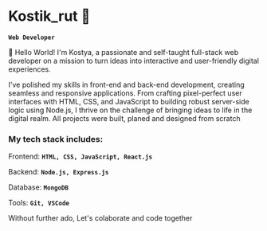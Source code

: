 # Kostik_rut 🧙

**`Web Developer`**

👋 Hello World! I'm Kostya, a passionate and self-taught full-stack web developer on a mission to turn ideas into interactive and user-friendly digital experiences.

I've polished my skills in front-end and back-end development, creating seamless and responsive applications. From crafting pixel-perfect user interfaces with HTML, CSS, and JavaScript to building robust server-side logic using Node.js, I thrive on the challenge of bringing ideas to life in the digital realm. All projects were built, planed and designed from scratch 

### My tech stack includes:

Frontend: **`HTML, CSS, JavaScript, React.js`** 

Backend: **`Node.js, Express.js`**

Database: **`MongoDB`**

Tools: **`Git, VSCode`**



Without further ado, Let's colaborate and code together

